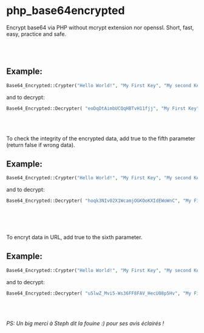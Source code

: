 # php_base64encrypted
Encrypt base64 via PHP without mcrypt extension nor openssl. Short, fast, easy, practice and safe.

<br><br>

## Example: 

```php
Base64_Encrypted::Crypter("Hello World!", "My First Key", "My second Key", "My third Key");`
``` 
 and to decrypt:

```php
Base64_Encrypted::Decrypter( "eoDqDtAimbUCQqHBTvH11fjj", "My First Key", "My second Key", "My third Key");
```

<br><br>
 
 To check the integrity of the encrypted data, add true to the fifth parameter (return false if wrong data).
 
## Example:
 
```php
Base64_Encrypted::Crypter("Hello World!", "My First Key", "My second Key", "My third Key", true);
```
and to decrypt:

```php
Base64_Encrypted::Decrypter( "hoqk3NIv02X1WcamjOGKOoKXIdEWoWnC", "My First Key", "My second Key", "My third Key", true);
```

<br><br>  

To encryt data in URL, add true to the sixth parameter.

## Example:

```php
Base64_Encrypted::Crypter("Hello World!", "My First Key", "My second Key", "My third Key", true, true);
```
and to decrypt:

```php
Base64_Encrypted::Decrypter( "u5lwZ_Mvi5-Ws36FF8FAV_HecU08p5Hv", "My First Key", "My second Key", "My third Key", true, true);
```




<br><br>



*PS: Un big merci à Steph dit la fouine :) pour ses avis éclairés !*
